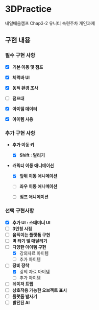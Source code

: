 # 3DPractice
 내일배움캠프 Chap3-2 유니티 숙련주차 개인과제

## 구현 내용  
### 필수 구현 사항
- [x]  **기본 이동 및 점프**
- [x]  **체력바 UI**
- [x]  **동적 환경 조사**
- [ ]  **점프대**
- [x]  **아이템 데이터**
- [x]  **아이템 사용**
    

### 추가 구현 사항

- **추가 이동 키**
    - [x]  **Shift : 달리기**

      
- **캐릭터 이동 애니메이션**
    - [x]  **앞뒤 이동 애니메이션**
    - [ ]  **좌우 이동 애니메이션**
    - [ ]  **점프 애니메이션**



      
### 선택 구현사항

- [x]  **추가 UI : 스태미너 UI** 
- [ ]  **3인칭 시점**
- [ ]  **움직이는 플랫폼 구현**
- [ ]  **벽 타기 및 매달리기**
- [ ]  **다양한 아이템 구현**
    - [x]  강의자료 아이템
    - [ ]  추가 아이템
- [ ]  **장비 장착**
    - [x]  강의 자료 아이템
    - [ ]  추가 아이템
- [ ]  **레이저 트랩**
- [ ]  **상호작용 가능한 오브젝트 표시**
- [ ]  **플랫폼 발사기**
- [ ]  **발전된 AI**
